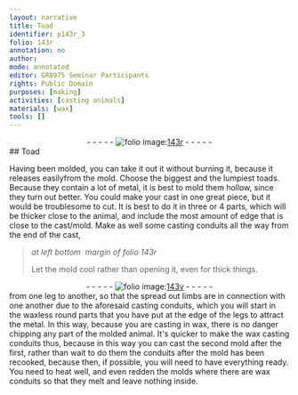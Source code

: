 ```yaml
---
layout: narrative
title: Toad
identifier: p143r_3
folio: 143r
annotation: no
author:
mode: annotated
editor: GR8975 Seminar Participants
rights: Public Domain
purposes: [making]
activities: [casting animals]
materials: [wax]
tools: []
---
```


 <div class="folio" align="center">- - - - - <a href="http://gallica.bnf.fr/ark:/12148/btv1b10500001g/f291.image" target="_blank"><img src="https://cu-mkp.github.io/GR8975-edition/assets/photo-icon.png" alt="folio image: " style="display:inline-block; margin-bottom:-3px;"/>143r</a> - - - - - </div> 
## Toad

  <span class="activity"></span> 
 Having been molded, you can take it out it without burning it, because it releases easilyfrom the mold. Choose the biggest and the lumpiest <span class="animal">toads</span>. Because they contain a lot of metal, it is best to mold them hollow, since they turn out better. You could make your cast in one great piece, but it would be troublesome to cut. It is best to do it in three or 4 parts, which will be thicker close to the animal, and include the most amount of edge that is close to the cast/mold. Make as well some casting conduits all the way from the end of the cast,
 <span class="figure"></span> 
> *at left bottom  margin of folio 143r*
> 
>  Let the mold cool rather than opening it, even for thick things. 
 <div class="folio" align="center">- - - - - <a href="http://gallica.bnf.fr/ark:/12148/btv1b10500001g/f292.image" target="_blank"><img src="https://cu-mkp.github.io/GR8975-edition/assets/photo-icon.png" alt="folio image: " style="display:inline-block; margin-bottom:-3px;"/>143v</a> - - - - - </div> 
 from one leg to another, so that the spread out limbs are in connection with one another due to the aforesaid casting conduits, which you will start in the waxless round parts that you have put at the edge of the legs to attract the metal. In this way, because you are casting in <span class="material">wax</span>, there is no danger chipping any part of the molded animal. It's quicker to make the wax casting conduits thus, because in this way you can cast the second mold after the first, rather than wait to do them the conduits after the mold has been recooked, because then, if possible, you will need to have everything ready. You need to heat well, and even redden the molds where there are wax conduits so that they melt and leave nothing inside. 
 
